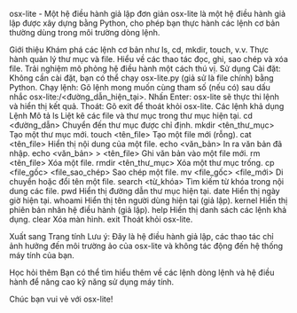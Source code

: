 osx-lite - Một hệ điều hành giả lập đơn giản
osx-lite là một hệ điều hành giả lập được xây dựng bằng Python, cho phép bạn thực hành các lệnh cơ bản thường dùng trong môi trường dòng lệnh.

Giới thiệu
Khám phá các lệnh cơ bản như ls, cd, mkdir, touch, v.v.
Thực hành quản lý thư mục và file.
Hiểu về các thao tác đọc, ghi, sao chép và xóa file.
Trải nghiệm mô phỏng hệ điều hành một cách thú vị.
Sử dụng
Cài đặt: Không cần cài đặt, bạn có thể chạy osx-lite.py (giả sử là file chính) bằng Python.
Chạy lệnh: Gõ lệnh mong muốn cùng tham số (nếu có) sau dấu nhắc osx-lite:/<đường_dẫn_hiện_tại>.
Nhấn Enter: osx-lite sẽ thực thi lệnh và hiển thị kết quả.
Thoát: Gõ exit để thoát khỏi osx-lite.
Các lệnh khả dụng
Lệnh	Mô tả
ls	Liệt kê các file và thư mục trong thư mục hiện tại.
cd <đường_dẫn>	Chuyển đến thư mục được chỉ định.
mkdir <tên_thư_mục>	Tạo một thư mục mới.
touch <tên_file>	Tạo một file mới (rỗng).
cat <tên_file>	Hiển thị nội dung của một file.
echo <văn_bản>	In ra văn bản đã nhập.
echo <văn_bản> > <tên_file>	Ghi văn bản vào một file mới.
rm <tên_file>	Xóa một file.
rmdir <tên_thư_mục>	Xóa một thư mục trống.
cp <file_gốc> <file_sao_chép>	Sao chép một file.
mv <file_gốc> <file_mới>	Di chuyển hoặc đổi tên một file.
search <từ_khóa>	Tìm kiếm từ khóa trong nội dung các file.
pwd	Hiển thị đường dẫn thư mục hiện tại.
date	Hiển thị ngày giờ hiện tại.
whoami	Hiển thị tên người dùng hiện tại (giả lập).
kernel	Hiển thị phiên bản nhân hệ điều hành (giả lập).
help	Hiển thị danh sách các lệnh khả dụng.
clear	Xóa màn hình.
exit	Thoát khỏi osx-lite.

Xuất sang Trang tính
Lưu ý: Đây là hệ điều hành giả lập, các thao tác chỉ ảnh hưởng đến môi trường ảo của osx-lite và không tác động đến hệ thống máy tính của bạn.

Học hỏi thêm
Bạn có thể tìm hiểu thêm về các lệnh dòng lệnh và hệ điều hành để nâng cao kỹ năng sử dụng máy tính.

Chúc bạn vui vẻ với osx-lite!







